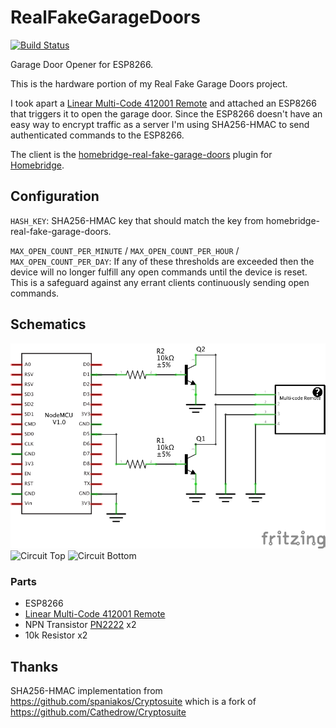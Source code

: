 # RealFakeGarageDoors
[![Build Status](https://travis-ci.org/plasticrake/RealFakeGarageDoors.svg?branch=master)](https://travis-ci.org/plasticrake/RealFakeGarageDoors)

Garage Door Opener for ESP8266.

This is the hardware portion of my Real Fake Garage Doors project.

I took apart a [Linear Multi-Code 412001 Remote](https://www.amazon.com/dp/B000F5KEP6/)  and attached an ESP8266 that triggers it to open the garage door. Since the ESP8266 doesn't have an easy way to encrypt traffic as a server I'm using SHA256-HMAC to send authenticated commands to the ESP8266.

The client is the [homebridge-real-fake-garage-doors](https://github.com/plasticrake/homebridge-real-fake-garage-doors) plugin for [Homebridge](https://github.com/nfarina/homebridge).


## Configuration

`HASH_KEY`: SHA256-HMAC key that should match the key from homebridge-real-fake-garage-doors.

`MAX_OPEN_COUNT_PER_MINUTE` / `MAX_OPEN_COUNT_PER_HOUR` / `MAX_OPEN_COUNT_PER_DAY`: If any of these thresholds are exceeded then the device will no longer fulfill any open commands until the device is reset. This is a safeguard against any errant clients continuously sending open commands.

## Schematics

![Schematics](https://github.com/plasticrake/RealFakeGarageDoors/raw/master/hardware/schematics.png "Schematics")
![Circuit Top](https://github.com/plasticrake/RealFakeGarageDoors/raw/master/hardware/circuit-top.png "Circuit Top")
![Circuit Bottom](https://github.com/plasticrake/RealFakeGarageDoors/raw/master/hardware/circuit-bottom.png "Circuit Bottom")

### Parts
* ESP8266
* [Linear Multi-Code 412001 Remote](https://www.amazon.com/dp/B000F5KEP6/)
* NPN Transistor [PN2222](https://www.adafruit.com/product/756) x2
* 10k Resistor x2

## Thanks
SHA256-HMAC implementation from https://github.com/spaniakos/Cryptosuite which is a fork of https://github.com/Cathedrow/Cryptosuite
